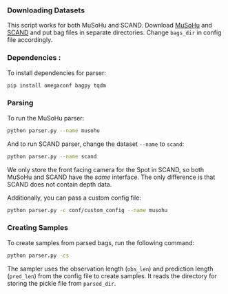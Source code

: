 ### Downloading Datasets
This script works for both MuSoHu and SCAND. Download [MuSoHu](https://dataverse.orc.gmu.edu/dataset.xhtml?persistentId=doi:10.13021/orc2020/HZI4LJ) and [SCAND](https://dataverse.tdl.org/dataset.xhtml?persistentId=doi:10.18738/T8/0PRYRH) and put bag files in separate directories. Change `bags_dir` in config file accordingly.

### Dependencies :
To install dependencies for parser:
```bash
pip install omegaconf bagpy tqdm
```

### Parsing
To run the MuSoHu parser:
```bash
python parser.py --name musohu
```

And to run SCAND parser, change the dataset `--name` to `scand`:
```bash
python parser.py --name scand
```
We only store the front facing camera for the Spot in SCAND, so both MuSoHu and SCAND have the *same* interface. The only difference is that SCAND does not contain depth data.

Additionally, you can pass a custom config file:
```bash
python parser.py -c conf/custom_config --name musohu
```

### Creating Samples
To create samples from parsed bags, run the following command:
```bash
python parser.py -cs
```
The sampler uses the observation length (`obs_len`) and prediction length (`pred_len`) from the config file to create samples. It reads the directory for storing the pickle file from `parsed_dir`.